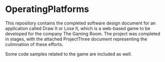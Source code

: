 # OperatingPlatforms

This repository contains the completed software design document for an application called Draw It or Lose It, which is a web-based game to be developed for the company The Gaming Room. The project was completed in stages, with the attached ProjectThree document representing the culimnation of these efforts.

Some code samples related to the game are included as well.
